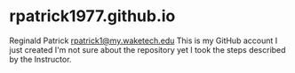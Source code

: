 # rpatrick1977.github.io
Reginald Patrick rpatrick1@my.waketech.edu
This is my GitHub account I just created
I'm not sure about the repository yet
I took the steps described by the Instructor. 
